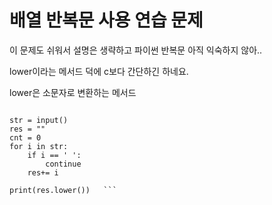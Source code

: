 # 배열 반복문 사용 연습 문제 

이 문제도 쉬워서 설명은 생략하고 파이썬 반복문 아직 익숙하지 않아.. 

lower이라는 메서드 덕에 c보다 간단하긴 하네요.

lower은 소문자로 변환하는 메서드 

```

str = input()
res = ""
cnt = 0
for i in str:
    if i == ' ':
        continue
    res+= i
    
print(res.lower())   ```

